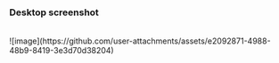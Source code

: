 ### Desktop screenshot
<br>
![image](https://github.com/user-attachments/assets/e2092871-4988-48b9-8419-3e3d70d38204)
